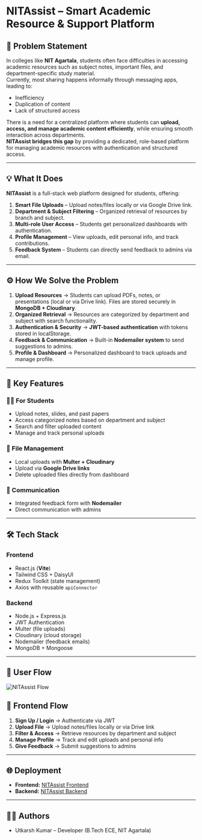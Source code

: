 # NITAssist – Smart Academic Resource & Support Platform

## 🚀 Problem Statement
In colleges like **NIT Agartala**, students often face difficulties in accessing academic resources such as subject notes, important files, and department-specific study material.  
Currently, most sharing happens informally through messaging apps, leading to:

- Inefficiency  
- Duplication of content  
- Lack of structured access  

There is a need for a centralized platform where students can **upload, access, and manage academic content efficiently**, while ensuring smooth interaction across departments.  
**NITAssist bridges this gap** by providing a dedicated, role-based platform for managing academic resources with authentication and structured access.

---

## 💡 What It Does
**NITAssist** is a full-stack web platform designed for students, offering:

1. **Smart File Uploads** – Upload notes/files locally or via Google Drive link.  
2. **Department & Subject Filtering** – Organized retrieval of resources by branch and subject.  
3. **Multi-role User Access** – Students get personalized dashboards with authentication.  
4. **Profile Management** – View uploads, edit personal info, and track contributions.  
5. **Feedback System** – Students can directly send feedback to admins via email.

---

## ⚙️ How We Solve the Problem

1. **Upload Resources** → Students can upload PDFs, notes, or presentations (local or via Drive link). Files are stored securely in **MongoDB + Cloudinary**.  
2. **Organized Retrieval** → Resources are categorized by department and subject with search functionality.  
3. **Authentication & Security** → **JWT-based authentication** with tokens stored in localStorage.  
4. **Feedback & Communication** → Built-in **Nodemailer system** to send suggestions to admins.  
5. **Profile & Dashboard** → Personalized dashboard to track uploads and manage profile.

---

## 🌟 Key Features

### 👩‍🎓 For Students
- Upload notes, slides, and past papers  
- Access categorized notes based on department and subject  
- Search and filter uploaded content  
- Manage and track personal uploads  

### 📂 File Management
- Local uploads with **Multer + Cloudinary**  
- Upload via **Google Drive links**  
- Delete uploaded files directly from dashboard  

### 📢 Communication
- Integrated feedback form with **Nodemailer**  
- Direct communication with admins  

---

## 🛠 Tech Stack

### Frontend
- React.js (**Vite**)  
- Tailwind CSS + DaisyUI  
- Redux Toolkit (state management)  
- Axios with reusable `apiConnector`  

### Backend
- Node.js + Express.js  
- JWT Authentication  
- Multer (file uploads)  
- Cloudinary (cloud storage)  
- Nodemailer (feedback emails)  
- MongoDB + Mongoose  

---

## 🔄 User Flow

![NITAssist Flow](./Frontend/frontend/src/assets/Images/nitassist-flow.png)

## 🎨 Frontend Flow
1. **Sign Up / Login** → Authenticate via JWT  
2. **Upload File** → Upload notes/files locally or via Drive link  
3. **Filter & Access** → Retrieve resources by department and subject  
4. **Manage Profile** → Track and edit uploads and personal info  
5. **Give Feedback** → Submit suggestions to admins  

---

## 🌐 Deployment
- **Frontend:** [NITAssist Frontend](https://nit-assist.vercel.app/)  
- **Backend:** [NITAssist Backend](https://nit-assist-backend.vercel.app/)  

---

## 👨‍💻 Authors
- Utkarsh Kumar – Developer (B.Tech ECE, NIT Agartala)


